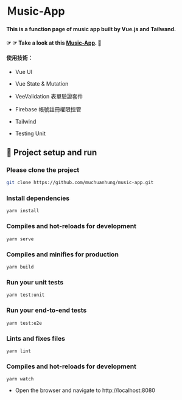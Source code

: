 # Ｍusic-App

#### This is a function page of music app built by Vue.js and Tailwand.

#### ☞ ☞ Take a look at this [Music-App](https://muchuanhung.github.io/music-app_vue/). 👀

#### 使用技術：

- Vue UI

- Vue State & Mutation

- VeeValidation 表單驗證套件

- Firebase 帳號註冊權限控管

- Tailwind

- Testing Unit

## 🏃‍ Project setup and run

### Please clone the project

```bash
git clone https://github.com/muchuanhung/music-app.git
```

### Install dependencies

```
yarn install
```

### Compiles and hot-reloads for development
```
yarn serve
```

### Compiles and minifies for production
```
yarn build
```

### Run your unit tests
```
yarn test:unit
```

### Run your end-to-end tests
```
yarn test:e2e
```

### Lints and fixes files
```
yarn lint
```
### Compiles and hot-reloads for development

```
yarn watch
```

- Open the browser and navigate to http://localhost:8080
